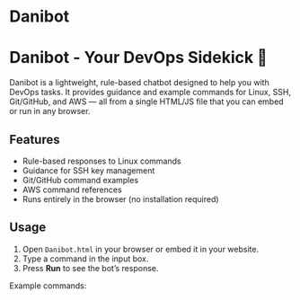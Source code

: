 # Danibot
# Danibot - Your DevOps Sidekick 🤖

Danibot is a lightweight, rule-based chatbot designed to help you with DevOps tasks. It provides guidance and example commands for Linux, SSH, Git/GitHub, and AWS — all from a single HTML/JS file that you can embed or run in any browser.

## Features

- Rule-based responses to Linux commands
- Guidance for SSH key management
- Git/GitHub command examples
- AWS command references
- Runs entirely in the browser (no installation required)

## Usage

1. Open `Danibot.html` in your browser or embed it in your website.
2. Type a command in the input box.
3. Press **Run** to see the bot’s response.

Example commands:

